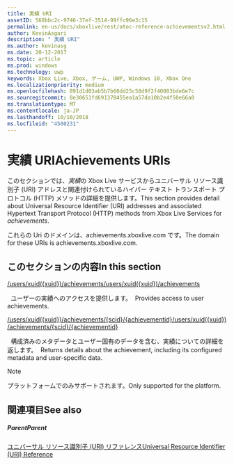 ```yaml
---
title: 実績 URI
assetID: 568bbc2c-9746-37ef-3514-99ffc96e3c15
permalink: en-us/docs/xboxlive/rest/atoc-reference-achievementsv2.html
author: KevinAsgari
description: " 実績 URI"
ms.author: kevinasg
ms.date: 20-12-2017
ms.topic: article
ms.prod: windows
ms.technology: uwp
keywords: Xbox Live, Xbox, ゲーム, UWP, Windows 10, Xbox One
ms.localizationpriority: medium
ms.openlocfilehash: 891d1d03ab5b7b60dd25c58d9f2f40083bde6e7c
ms.sourcegitcommit: 8e30651fd691378455ea1a57da10b2e4f50e66a0
ms.translationtype: MT
ms.contentlocale: ja-JP
ms.lasthandoff: 10/10/2018
ms.locfileid: "4500231"
---
```

# <a name="achievements-uris"></a><span data-ttu-id="e86db-104">実績 URI</span><span class="sxs-lookup"><span data-stu-id="e86db-104">Achievements URIs</span></span>

<span data-ttu-id="e86db-105">このセクションでは、*実績*の Xbox Live サービスからユニバーサル リソース識別子 (URI) アドレスと関連付けられているハイパー テキスト トランスポート プロトコル (HTTP) メソッドの詳細を提供します。</span><span class="sxs-lookup"><span data-stu-id="e86db-105">This section provides detail about Universal Resource Identifier (URI) addresses and associated Hypertext Transport Protocol (HTTP) methods from Xbox Live Services for *achievements*.</span></span>

<span data-ttu-id="e86db-106">これらの Uri のドメインは、achievements.xboxlive.com です。</span><span class="sxs-lookup"><span data-stu-id="e86db-106">The domain for these URIs is achievements.xboxlive.com.</span></span>

<a id="ID4EDB"></a>


## <a name="in-this-section"></a><span data-ttu-id="e86db-107">このセクションの内容</span><span class="sxs-lookup"><span data-stu-id="e86db-107">In this section</span></span>

[<span data-ttu-id="e86db-108">/users/xuid({xuid})/achievements</span><span class="sxs-lookup"><span data-stu-id="e86db-108">/users/xuid({xuid})/achievements</span></span>](uri-achievementsusersxuidachievementsv2.md)

<span data-ttu-id="e86db-109">&nbsp;&nbsp;ユーザーの実績へのアクセスを提供します。</span><span class="sxs-lookup"><span data-stu-id="e86db-109">&nbsp;&nbsp;Provides access to user achievements.</span></span>

[<span data-ttu-id="e86db-110">/users/xuid({xuid})/achievements/{scid}/{achievementid}</span><span class="sxs-lookup"><span data-stu-id="e86db-110">/users/xuid({xuid})/achievements/{scid}/{achievementid}</span></span>](uri-usersxuidachievementsscidachievementid.md)

<span data-ttu-id="e86db-111">&nbsp;&nbsp;構成済みのメタデータとユーザー固有のデータを含む、実績についての詳細を返します。</span><span class="sxs-lookup"><span data-stu-id="e86db-111">&nbsp;&nbsp;Returns details about the achievement, including its configured metadata and user-specific data.</span></span>


> [!NOTE] 
> <span data-ttu-id="e86db-112">プラットフォームでのみサポートされます。</span><span class="sxs-lookup"><span data-stu-id="e86db-112">Only supported for the platform.</span></span>



<a id="ID4EMB"></a>


## <a name="see-also"></a><span data-ttu-id="e86db-113">関連項目</span><span class="sxs-lookup"><span data-stu-id="e86db-113">See also</span></span>

<a id="ID4EOB"></a>


##### <a name="parent"></a><span data-ttu-id="e86db-114">Parent</span><span class="sxs-lookup"><span data-stu-id="e86db-114">Parent</span></span>

[<span data-ttu-id="e86db-115">ユニバーサル リソース識別子 (URI) リファレンス</span><span class="sxs-lookup"><span data-stu-id="e86db-115">Universal Resource Identifier (URI) Reference</span></span>](../atoc-xboxlivews-reference-uris.md)
